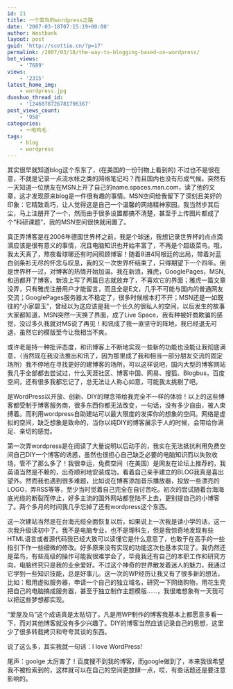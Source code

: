 ```yaml
---
id: 21
title: 一个菜鸟的wordpress之路
date: '2007-03-18T07:15:19+00:00'
author: Westbank
layout: post
guid: 'http://scottie.cn/?p=17'
permalink: /2007/03/18/the-way-to-blogging-based-on-wordpress/
bot_views:
    - '7689'
views:
    - '2315'
latest_home_img:
    - wordpress.jpg
duoshuo_thread_id:
    - '1246078726781796367'
post_views_count:
    - '958'
categories:
    - 一地鸡毛
tags:
    - blog
    - wordpress
---
```


其实很早就知道blog这个东东了，(在美国的一份刊物上看到的) 不过也不是很在意，不就是记录一点流水帐之类的网络笔记吗？而且国内也没有形成气候。突然有一天知道一位朋友在MSN上开了自己的name.spaces.msn.com，读了他的文章，这才发现原来blog是一件很有趣的事情。MSN空间给我留下了深刻且美好的印象：它精致乖巧，让人觉得这是自己一个温馨的网络精神家园。我当然步其后尘，马上注册开了一个，然而由于很多设置都搞不清楚，甚至于上传图片都成了个“科研课题”，我的MSN空间很快就闲置了。

真正弄博客是在2006年德国世界杯之前，我是个球迷，我想记录世界杯的点点滴滴应该是很有意义的事情，况且电脑知识也开始丰富了，不再是个超级菜鸟。哦，我太天真了，熬夜看球哪还有时间照顾博客！随着8进4阿根廷的出局，带着对蓝白剑条衫无尽的怀念与叹息，我的又一次世界杯结束了，只得期望下一个四年。倒是世界杯一过，对博客的热情开始加温。我在新浪，雅虎，GooglePages，MSN, 和迅都开了博客。新浪上写了两篇日志就放弃了，不喜欢它的界面；雅虎一篇文章没弄，只有雅虎注册用户才能留言，而且全是E文，几乎不可能与国内的普通网友交流；GooglePages服务器太不稳定了，很多时候根本打不开；MSN还是一如既往的“小家碧玉”，曾经以为这应该是我一个长久的很私人的空间，以后发生的故事大家都知道，MSN突然一天换了界面，成了Live Space，我有种被奸商欺骗的感觉，没过多久我就对MS说了再见！和讯成了我一直坚守的阵地，我已经退无可退，虽然它的模版至今让我相当不爽。

或许老是持一种批评态度，和讯博客上不断地实现一些新的功能也没能让我彻底满意，（当然现在我没法推出和讯了，因为那里成了我和相当一部分朋友交流的固定场所）我不停地在寻找更好的建博客的场所。可以这样说吧，国内大型的博客网站我几乎全部都去尝试过，什么天涯社区、博客中国、网易、搜狐、Blogbus，百度空间，还有很多我都忘记了，总无法让人称心如意，可能我太挑剔了吧。

是WordPress以开放、创新、DIY的理念带给我完全不一样的体验！以上的这些博客都受制于博客服务商，很多东西你都无法改变，一句话，没有多少自由，被人束缚着。而利用wordpress自助建站可以最大限度的发挥你的想象的空间。网络是虚拟的空间，缺乏想象是致命的，当你以纯DIY的博客展示于人的时候，会带给你满足、亲切的感觉。

第一次弄wordpress是在阅读了大量说明以后动手的，我实在无法抵抗利用免费空间自己DIY一个博客的诱惑，虽然也很担心自己缺乏必要的电脑知识而以失败收场，管不了那么多了！我很幸运，免费空间（在美国）是网友在论坛上推荐的，我英语当然是不赖的，出奇顺利地安装成功，看着自己亲手建立的BLOG我真是喜出望外。然而我也遇到很多难题，比如说在博客添加音乐播放器，投放一些漂亮的LOGO，弄RSS等等，至少当时觉着自己完全在自讨苦吃。初次的尝试随着台海海底光缆的断裂而停止，好多主流的国外网站都登陆不上去，更别提自己的小博客了。两个多月的时间我几乎忘掉了还有wordpress这个东西。

这一次建站当然是在台海光缆全面恢复以后，如果说上一次我是读小学的话，这一次我升级读初中了。我不是电脑专业，也不是理科生，但是我惊奇地发现有些HTML语言或者源代码我已经大致可以读懂它是什么意思了，也敢于在高手的一些指引下作一些细微的修改。好多原来没有实现的功能这次也基本实现了。我仍然还是菜鸟，有些高级的操作可能我很难学会了，毕竟我还有自己的本职工作和研究方向，电脑终究只是我的业余爱好。不过这个神奇的世界散发着迷人的魅力，我通过它学到一些知识技能，总是好事儿。这一次的WP经历让我又有了很多新的想法，比如：租用虚拟服务器，申请一个自己的独立域名，研究一下网络购物，用花生壳把自己的电脑搞成服务器，甚至于独立制作主题模版……，我很难想象有一天我可以把这些梦想都实现。

“爱屋及乌”这个成语真是太贴切了。凡是用WP制作的博客我基本上都愿意多看一下，而对其他博客就没有多少兴趣了。DIY的博客当然应该记录自己的思想，这里少了很多转载拷贝和夸夸其谈的东西。

说了这么多，其实我就一句话：I love WordPress!

尾声：goolge 太厉害了！百度搜不到我的博客，而google做到了，本来我很希望我不被检索到的，这样就可以在自己的空间更放肆一点，哎，有些话题还是要注意影响的。
